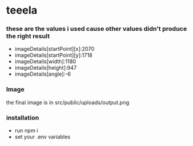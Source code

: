 # teeela

### these are the values i used cause other values didn't produce the right result

- imageDetails[startPoint][x]:2070
- imageDetails[startPoint][y]:1718
- imageDetails[width]:1180
- imageDetails[height]:947
- imageDetails[angle]:-6


### Image 
 the final image is in src/public/uploads/output.png
 
 ### installation
 - run npm i 
 - set your .env variables 
